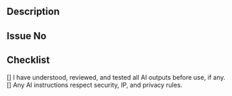 ## Description
<!-- Provide a brief but clear description of the changes introduced by this PR.
     Explain WHY the change was necessary and HOW it fixes the issue.
     If applicable, mention any dependencies or related changes. -->

## Issue No
<!-- Mention the issue number this PR addresses. Use GitHub keywords like:
     - Fixes #123 (closes the issue when merged)
     - Resolves #123
     - Related to #123 (if it doesn’t close the issue)
     - JIRA ticket number, if no GitHub issue available
-->


## Checklist

[] I have understood, reviewed, and tested all AI outputs before use, if any.
[] Any AI instructions respect security, IP, and privacy rules.
